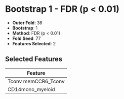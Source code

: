 # Bootstrap 1 - FDR (p < 0.01)

- **Outer Fold**: 36
- **Bootstrap**: 1
- **Method**: FDR (p < 0.01)
- **Fold Seed**: 77
- **Features Selected**: 2

## Selected Features

| Feature |
|---------|
| Tconv memCCR6_Tconv |
| CD14mono_myeloid |
